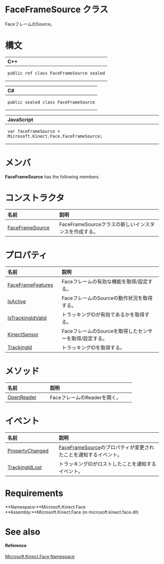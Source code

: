 FaceFrameSource クラス  
=====================  

FaceフレームのSource。
<span id="syntaxSection"></span>

構文
======  

<table>
<colgroup>
<col width="100%" />
</colgroup>
<thead>
<tr class="header">
<th align="left">C++</th>
</tr>
</thead>
<tbody>
<tr class="odd">
<td align="left"><pre><code>public ref class FaceFrameSource sealed</code></pre></td>
</tr>
</tbody>
</table>

<table>
<colgroup>
<col width="100%" />
</colgroup>
<thead>
<tr class="header">
<th align="left">C#</th>
</tr>
</thead>
<tbody>
<tr class="odd">
<td align="left"><pre><code>public sealed class FaceFrameSource</code></pre></td>
</tr>
</tbody>
</table>

<table>
<colgroup>
<col width="100%" />
</colgroup>
<thead>
<tr class="header">
<th align="left">JavaScript</th>
</tr>
</thead>
<tbody>
<tr class="odd">
<td align="left"><pre><code>var faceFrameSource = Microsoft.Kinect.Face.FaceFrameSource;</code></pre></td>
</tr>
</tbody>
</table>

<span id="classMembersSection"></span>

メンバ
=======  

**FaceFrameSource** has the following members.  

<span id="publicconstructorsSection"></span>

コンストラクタ  
============  

<table>
<colgroup>
<col width="30%" />
<col width="60%" />
</colgroup>
<thead>
<tr class="header">
<th align="left">名前</th>
<th align="left">説明</th>
</tr>
</thead>
<tbody>
<tr class="odd">
<td align="left"><a href="FaceFrameSource_Class/Constructor.md">FaceFrameSource</a></td>
<td align="left">FaceFrameSourceクラスの新しいインスタンスを作成する。</td>
</tr>
</tbody>
</table>

<span id="publicpropertiesSection"></span>

プロパティ
==========  

<table>
<colgroup>
<col width="30%" />
<col width="60%" />
</colgroup>
<thead>
<tr class="header">
<th align="left">名前</th>
<th align="left">説明</th>
</tr>
</thead>
<tbody>
<tr class="odd">
<td align="left"><a href="FaceFrameSource_Class/Properties/FaceFrameFeatures_Property.md">FaceFrameFeatures</a></td>
<td align="left">Faceフレームの有効な機能を取得/設定する。</td>
</tr>
<tr class="even">
<td align="left"><a href="FaceFrameSource_Class/Properties/IsActive_Property.md">IsActive</a></td>
<td align="left">FaceフレームのSourceの動作状況を取得する。</td>
</tr>
<tr class="odd">
<td align="left"><a href="FaceFrameSource_Class/Properties/IsTrackingIdValid_Property.md">IsTrackingIdValid</a></td>
<td align="left">トラッキングIDが有効であるかを取得する。</td>
</tr>
<tr class="even">
<td align="left"><a href="FaceFrameSource_Class/Properties/KinectSensor_Property.md">KinectSensor</a></td>
<td align="left">FaceフレームのSourceを取得したセンサーを取得/設定する。</td>
</tr>
<tr class="odd">
<td align="left"><a href="FaceFrameSource_Class/Properties/TrackingId_Property.md">TrackingId</a></td>
<td align="left">トラッキングIDを取得する。</td>
</tr>
</tbody>
</table>

<span id="publicmethodsSection"></span>

メソッド
=======  

<table>
<colgroup>
<col width="30%" />
<col width="60%" />
</colgroup>
<thead>
<tr class="header">
<th align="left">名前</th>
<th align="left">説明</th>
</tr>
</thead>
<tbody>
<tr class="odd">
<td align="left"><a href="FaceFrameSource_Class/Methods/OpenReader_Method.md">OpenReader</a></td>
<td align="left">FaceフレームのReaderを開く。</td>
</tr>
</tbody>
</table>

<span id="publiceventsSection"></span>

イベント
======  

<table>
<colgroup>
<col width="30%" />
<col width="60%" />
</colgroup>
<thead>
<tr class="header">
<th align="left">名前</th>
<th align="left">説明</th>
</tr>
</thead>
<tbody>
<tr class="odd">
<td align="left"><a href="FaceFrameSource_Class/Events/PropertyChanged_Event.md">PropertyChanged</a></td>
<td align="left"><a href="">FaceFrameSource</a>のプロパティが変更されたことを通知するイベント。</td>
</tr>
<tr class="even">
<td align="left"><a href="FaceFrameSource_Class/Events/TrackingIdLost_Event.md">TrackingIdLost</a></td>
<td align="left">トラッキングIDがロストしたことを通知するイベント。</td>
</tr>
</tbody>
</table>

<span id="requirements"></span>

Requirements  
============  

**Namespace:**Microsoft.Kinect.Face  
**Assembly:**Microsoft.Kinect.Face (in microsoft.kinect.face.dll)  

<span id="ID4EV"></span>

See also  
========  

<span id="ID4EX"></span>
#### Reference  

[Microsoft.Kinect.Face Namespace](../Kinect.Face.md)  



<!--Please do not edit the data in the comment block below.-->
<!--
TOCTitle : FaceFrameSource Class
RLTitle : FaceFrameSource Class
KeywordK : FaceFrameSource class, about
HelpPriority : 2
TopicType : apiref
KeywordF : Microsoft.Kinect.Face.FaceFrameSource
KeywordF : FaceFrameSource
KeywordF : Microsoft.Kinect.Face.FaceFrameSource
KeywordA : T:Microsoft.Kinect.Face.FaceFrameSource
AssetID : T:Microsoft.Kinect.Face.FaceFrameSource
Locale : en-us
CommunityContent : 1
APIType : Managed
APILocation : microsoft.kinect.face.dll
APIName : Microsoft.Kinect.Face.FaceFrameSource
TargetOS : Windows
TopicType : kbSyntax
DevLang : VB
DevLang : CSharp
DevLang : JavaScript
DevLang : C++
DocSet : K4Wv2
ProjType : K4Wv2Proj
Technology : Kinect for Windows
Product : Kinect for Windows SDK v2
productversion : 20
-->
